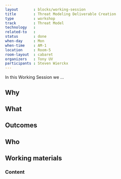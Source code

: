 ```yaml
---
layout       : blocks/working-session
title        : Threat Modeling Deliverable Creation
type         : workshop
track        : Threat Model
technology   :
related-to   :
status       : done
when-day     : Mon
when-time    : AM-1
location     : Room-5
room-layout  : cabaret
organizers   : Tony UV
participants : Steven Wierckx
---
```


In this Working Session we ...

## Why

## What

## Outcomes

## Who

## Working materials

### Content
